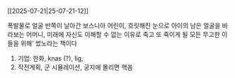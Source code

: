 [[2025-07-21|25-07-21-12]]

폭발물로 얼굴 반쪽이 날아간 보스니아 어린이, 흐릿해진 눈으로 아이의 남은 얼굴을 바라보는 어머니, 미래에 자신도 이해할 수 없는 이유로 죽고 또 죽이게 될 모든 무고한 이들을 위해’ 썼노라는 책이다

1. 기업: 한화, knas (?), lig,
2. 작전계획, 군 시뮬레이션, 궁지에 몰리면 핵쏨